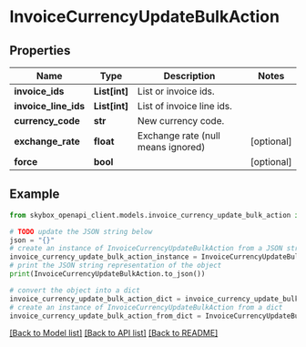 # InvoiceCurrencyUpdateBulkAction


## Properties

Name | Type | Description | Notes
------------ | ------------- | ------------- | -------------
**invoice_ids** | **List[int]** | List or invoice ids. | 
**invoice_line_ids** | **List[int]** | List of invoice line ids. | 
**currency_code** | **str** | New currency code. | 
**exchange_rate** | **float** | Exchange rate (null means ignored) | [optional] 
**force** | **bool** |  | [optional] 

## Example

```python
from skybox_openapi_client.models.invoice_currency_update_bulk_action import InvoiceCurrencyUpdateBulkAction

# TODO update the JSON string below
json = "{}"
# create an instance of InvoiceCurrencyUpdateBulkAction from a JSON string
invoice_currency_update_bulk_action_instance = InvoiceCurrencyUpdateBulkAction.from_json(json)
# print the JSON string representation of the object
print(InvoiceCurrencyUpdateBulkAction.to_json())

# convert the object into a dict
invoice_currency_update_bulk_action_dict = invoice_currency_update_bulk_action_instance.to_dict()
# create an instance of InvoiceCurrencyUpdateBulkAction from a dict
invoice_currency_update_bulk_action_from_dict = InvoiceCurrencyUpdateBulkAction.from_dict(invoice_currency_update_bulk_action_dict)
```
[[Back to Model list]](../README.md#documentation-for-models) [[Back to API list]](../README.md#documentation-for-api-endpoints) [[Back to README]](../README.md)


